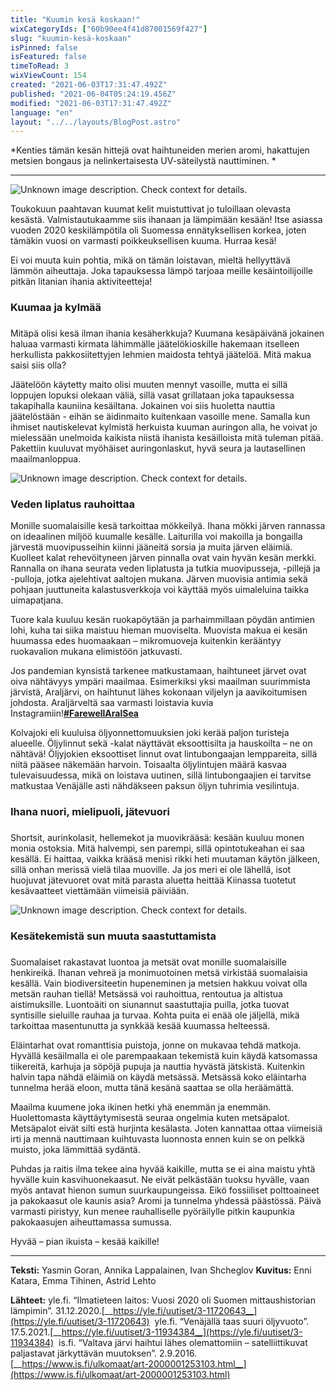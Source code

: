 ```yaml
---
title: "Kuumin kesä koskaan!"
wixCategoryIds: ["60b90ee4f41d87001569f427"]
slug: "kuumin-kesä-koskaan"
isPinned: false
isFeatured: false
timeToRead: 3
wixViewCount: 154
created: "2021-06-03T17:31:47.492Z"
published: "2021-06-04T05:24:19.456Z"
modified: "2021-06-03T17:31:47.492Z"
language: "en"
layout: "../../layouts/BlogPost.astro"
---
```

*Kenties tämän kesän hittejä ovat haihtuneiden merien aromi, hakattujen metsien bongaus ja nelinkertaisesta UV-säteilystä nauttiminen. *

---
![Unknown image description. Check context for details.](https://static.wixstatic.com/media/1a23b9_2b93efd938d8454b921e686ed42ca308~mv2.jpeg) <!-- Original name: ilmastokriisi_yasmin_1.jpeg -->

Toukokuun paahtavan kuumat kelit muistuttivat jo tuloillaan olevasta kesästä. Valmistautukaamme siis ihanaan ja lämpimään kesään! Itse asiassa vuoden 2020 keskilämpötila oli Suomessa ennätyksellisen korkea, joten tämäkin vuosi on varmasti poikkeuksellisen kuuma. Hurraa kesä!

Ei voi muuta kuin pohtia, mikä on tämän loistavan, mieltä hellyyttävä lämmön aiheuttaja. Joka tapauksessa lämpö tarjoaa meille kesäintoilijoille pitkän litanian ihania aktiviteetteja!

### Kuumaa ja kylmää
### 
Mitäpä olisi kesä ilman ihania kesäherkkuja? Kuumana kesäpäivänä jokainen haluaa varmasti kirmata lähimmälle jäätelökioskille hakemaan itselleen herkullista pakkosiitettyjen lehmien maidosta tehtyä jäätelöä. Mitä makua saisi siis olla?&nbsp;

Jäätelöön käytetty maito olisi muuten mennyt vasoille, mutta ei sillä loppujen lopuksi olekaan väliä, sillä vasat grillataan joka tapauksessa takapihalla kauniina kesäiltana. Jokainen voi siis huoletta nauttia jäätelöstään - eihän se äidinmaito kuitenkaan vasoille mene. Samalla kun ihmiset nautiskelevat kylmistä herkuista kuuman auringon alla, he voivat jo mielessään unelmoida kaikista niistä ihanista kesäilloista mitä tuleman pitää. Pakettiin kuuluvat myöhäiset auringonlaskut, hyvä seura ja lautasellinen maailmanloppua.

![Unknown image description. Check context for details.](https://static.wixstatic.com/media/1a23b9_ecf96e5294764080b1a868083e541571~mv2.jpg) <!-- Original name: 1a23b9_1ba5a0ddfef44537ba201ce230aad12c~mv2.png -->

### Veden liplatus rauhoittaa

Monille suomalaisille kesä tarkoittaa mökkeilyä. Ihana mökki järven rannassa on ideaalinen miljöö kuumalle kesälle. Laiturilla voi makoilla ja bongailla järvestä muovipusseihin kiinni jääneitä sorsia ja muita järven eläimiä. Kuolleet kalat rehevöityneen järven pinnalla ovat vain hyvän kesän merkki. Rannalla on ihana seurata veden liplatusta ja tutkia muovipusseja, -pillejä ja -pulloja, jotka ajelehtivat aaltojen mukana. Järven muovisia antimia sekä pohjaan juuttuneita kalastusverkkoja voi käyttää myös uimaleluina taikka uimapatjana.&nbsp;

Tuore kala kuuluu kesän ruokapöytään ja parhaimmillaan pöydän antimien lohi, kuha tai siika maistuu hieman muoviselta. Muovista makua ei kesän huumassa edes huomaakaan – mikromuoveja kuitenkin kerääntyy ruokavalion mukana elimistöön jatkuvasti.&nbsp;

Jos pandemian kynsistä tarkenee matkustamaan, haihtuneet järvet ovat oiva nähtävyys ympäri maailmaa. Esimerkiksi yksi maailman suurimmista järvistä, Araljärvi, on haihtunut lähes kokonaan viljelyn ja aavikoitumisen johdosta. Araljärveltä saa varmasti loistavia kuvia Instagramiin!<a name="2j7ua"></a>[__#FarewellAralSea__](__#FarewellAralSea__)&nbsp;

Kolvajoki eli kuuluisa öljyonnettomuuksien joki kerää paljon turisteja alueelle. Öljylinnut sekä -kalat näyttävät eksoottisilta ja hauskoilta – ne on nähtävä! Öljyjokien eksoottiset linnut ovat lintubongaajan lemppareita, sillä niitä pääsee näkemään harvoin. Toisaalta öljylintujen määrä kasvaa tulevaisuudessa, mikä on loistava uutinen, sillä lintubongaajien ei tarvitse matkustaa Venäjälle asti nähdäkseen paksun öljyn tuhrimia vesilintuja.&nbsp;

### Ihana nuori, mielipuoli, jätevuori
### 
Shortsit, aurinkolasit, hellemekot ja muovikrääsä: kesään kuuluu monen monia ostoksia. Mitä halvempi, sen parempi, sillä opintotukeahan ei saa kesällä. Ei haittaa, vaikka krääsä menisi rikki heti muutaman käytön jälkeen, sillä onhan merissä vielä tilaa muoville. Ja jos meri ei ole lähellä, isot huojuvat jätevuoret ovat mitä parasta aluetta heittää Kiinassa tuotetut kesävaatteet viettämään viimeisiä päiviään.&nbsp;

![Unknown image description. Check context for details.](https://static.wixstatic.com/media/1a23b9_8d3c919189964335b82c620d8f5d763b~mv2.png) <!-- Original name: ilmastokriisi_yasmin_3.PNG -->

### Kesätekemistä sun muuta saastuttamista
### 
Suomalaiset rakastavat luontoa ja metsät ovat monille suomalaisille henkireikä. Ihanan vehreä ja monimuotoinen metsä virkistää suomalaisia kesällä. Vain biodiversiteetin hupeneminen ja metsien hakkuu voivat olla metsän rauhan tiellä! Metsässä voi rauhoittua, rentoutua ja altistua aistimuksille. Luontoäiti on siunannut saastuttajia puilla, jotka tuovat syntisille sieluille rauhaa ja turvaa. Kohta puita ei enää ole jäljellä, mikä tarkoittaa masentunutta ja synkkää kesää kuumassa helteessä.&nbsp;

Eläintarhat ovat romanttisia puistoja, jonne on mukavaa tehdä matkoja. Hyvällä kesäilmalla ei ole parempaakaan tekemistä kuin käydä katsomassa tiikereitä, karhuja ja söpöjä pupuja ja nauttia hyvästä jätskistä. Kuitenkin halvin tapa nähdä eläimiä on käydä metsässä. Metsässä koko eläintarha tunnelma herää eloon, mutta tänä kesänä saattaa se olla heräämättä.&nbsp;

Maailma kuumene joka ikinen hetki yhä enemmän ja enemmän. Huolettomasta käyttäytymisestä seuraa ongelmia kuten metsäpalot. Metsäpalot eivät silti estä hurjinta kesälasta. Joten kannattaa ottaa viimeisiä irti ja mennä nauttimaan kuihtuvasta luonnosta ennen kuin se on pelkkä muisto, joka lämmittää sydäntä.

Puhdas ja raitis ilma tekee aina hyvää kaikille, mutta se ei aina maistu yhtä hyvälle kuin kasvihuonekaasut. Ne eivät pelkästään tuoksu hyvälle, vaan myös antavat hienon sumun suurkaupungeissa. Eikö fossiiliset polttoaineet ja pakokaasut ole kaunis asia? Aromi ja tunnelma yhdessä päästössä. Päivä varmasti piristyy, kun menee rauhalliselle pyöräilylle pitkin kaupunkia pakokaasujen aiheuttamassa sumussa.

Hyvää – pian ikuista – kesää kaikille!

---

**Teksti:** Yasmin Goran, Annika Lappalainen, Ivan Shcheglov
**Kuvitus:** Enni Katara, Emma Tihinen, Astrid Lehto


**Lähteet:**
yle.fi. “Ilmatieteen laitos: Vuosi 2020 oli Suomen mittaushistorian lämpimin”. 31.12.2020.[__https://yle.fi/uutiset/3-11720643__](https://yle.fi/uutiset/3-11720643)&nbsp;
yle.fi. “Venäjällä taas suuri öljyvuoto”. 17.5.2021.[__https://yle.fi/uutiset/3-11934384__](https://yle.fi/uutiset/3-11934384)&nbsp;
is.fi. “Valtava järvi haihtui lähes olemattomiin – satelliittikuvat paljastavat järkyttävän muutoksen”. 2.9.2016.[__https://www.is.fi/ulkomaat/art-2000001253103.html__](https://www.is.fi/ulkomaat/art-2000001253103.html)

